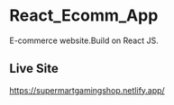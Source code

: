 # React_Ecomm_App
E-commerce website.Build on React JS.

## Live Site
https://supermartgamingshop.netlify.app/
